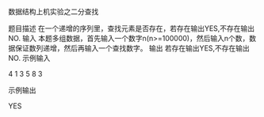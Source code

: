  数据结构上机实验之二分查找

题目描述
 在一个递增的序列里，查找元素是否存在，若存在输出YES,不存在输出NO.
输入
 本题多组数据，首先输入一个数字n(n>=100000)，然后输入n个数，数据保证数列递增，然后再输入一个查找数字。
输出
 若存在输出YES,不存在输出NO.
示例输入

4
1 3 5 8
3

示例输出

YES
